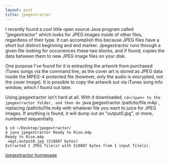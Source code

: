 ```yaml
---
layout: post
title: jpegextractor
---
```

I recently found a cool little open source Java program called "jpegextractor" which looks for JPEG images inside of other files, regardless of their type.  It can accomplish this because JPEG files have a short but distinct beginning and end marker.  Jpegextractor runs through a given file looking for occurrences these two blocks, and if found, copies the data between them to new JPEG image files on your disk.

One purpose I've found for it is extracting the artwork from purchased iTunes songs via the command line, as the cover art is stored as JPEG data inside the MPEG-4 protected file (however, only the audio is encrypted, not the cover image).  It is possible to copy the artwork out via iTunes song info window, which I found out later.

Using jpegextractor isn't hard at all.  With it downloaded, `cd</span> to the jpegextractor folder, and then do `java jpegextractor /path/to/file.m4p`, replacing /path/to/file.m4p with whatever file you want to juice for JPEG images.  If anything is found, it will dump out an "output0.jpg", or more, numbered sequentially.

    $ cd ~/Desktop/jpegextractor/ 
    $ java jpegextractor Ready to Rise.m4p
    Ready to Rise.m4p
     =&gt;output0.jpg (519887 bytes)
    Extracted 1 JPEG file(s) with 519887 bytes from 1 input file(s).

[jpegextractor homepage](http://schmidt.devlib.org/software/jpeg-extractor.html)
